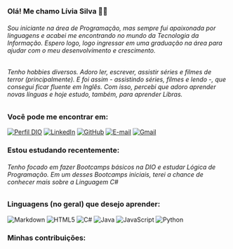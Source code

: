 ### Olá! Me chamo Lívia Silva :woman_technologist:
###### Sou iniciante na área de Programação, mas sempre fui apaixonada por linguagens e acabei me encontrando no mundo da Tecnologia da Informação. Espero logo, logo ingressar em uma graduação na área para ajudar com o meu desenvolvimento e crescimento. 
###### Tenho hobbies diversos. Adoro ler, escrever, assistir séries e filmes de terror (principalmente). E foi assim - assistindo séries, filmes e lendo -, que consegui ficar fluente em Inglês. Com isso, percebi que adoro aprender novas línguas e hoje estudo, também, para aprender Libras.
### Você pode me encontrar em: 
[![Perfil DIO](https://img.shields.io/badge/DIO-30A3DC?style=for-the-badge)](https://www.dio.me/users/liviaas)
[![LinkedIn](https://img.shields.io/badge/LinkedIn-0077B5?style=for-the-badge&logo=linkedin&logoColor=white)](https://www.linkedin.com/in/liviaas/)
[![GitHub](https://img.shields.io/badge/GitHub-100000?style=for-the-badge&logo=github&logoColor=white)](https://github.com/livia-as)
[![E-mail](https://img.shields.io/badge/-Email-000?style=for-the-badge&logo=microsoft-outlook&logoColor=007BFF)](mailto:liviaas@outlook.pt)
[![Gmail](https://img.shields.io/badge/Gmail-333333?style=for-the-badge&logo=gmail&logoColor=red)](mailto:liviaasmail@gmail.com)

### Estou estudando recentemente:
###### Tenho focado em fazer Bootcamps básicos na DIO e estudar Lógica de Programação. Em um desses Bootcamps iniciais, terei a chance de conhecer mais sobre a Linguagem C#

### Linguagens (no geral) que desejo aprender: 
![Markdown](https://img.shields.io/badge/Markdown-000?style=for-the-badge&logo=markdown)
![HTML5](https://img.shields.io/badge/HTML5-E34F26?style=for-the-badge&logo=html5&logoColor=white)
![C#](https://img.shields.io/badge/C%23-239120?style=for-the-badge&logo=c-sharp&logoColor=white)
![Java](https://img.shields.io/badge/java-%23ED8B00.svg?style=for-the-badge&logo=openjdk&logoColor=white)
![JavaScript](https://img.shields.io/badge/JavaScript-F7DF1E?style=for-the-badge&logo=javascript&logoColor=black)
![Python](https://img.shields.io/badge/python-3670A0?style=for-the-badge&logo=python&logoColor=ffdd54)

### Minhas contribuições:
